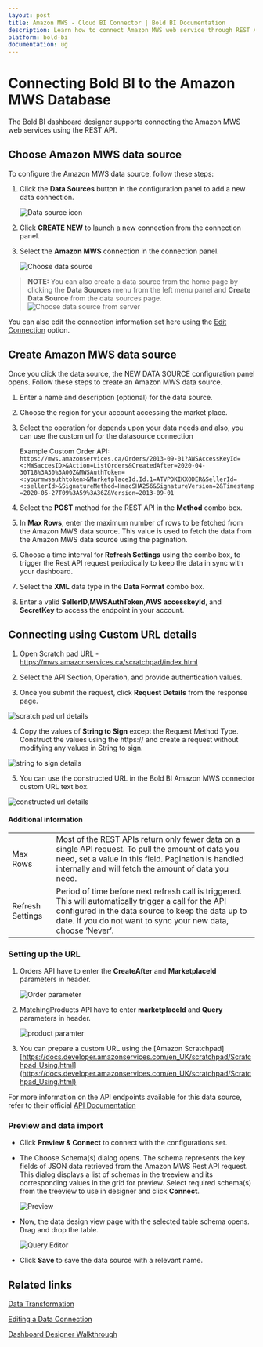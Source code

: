 ```yaml
---
layout: post
title: Amazon MWS - Cloud BI Connector | Bold BI Documentation
description: Learn how to connect Amazon MWS web service through REST API endpoint with cloud-hosted Bold BI and create data source.
platform: bold-bi
documentation: ug
---
```


# Connecting Bold BI to the Amazon MWS Database
The Bold BI dashboard designer supports connecting the Amazon MWS web services using the REST API.

## Choose Amazon MWS data source
To configure the Amazon MWS data source, follow these steps:
1. Click the **Data Sources** button in the configuration panel to add a new data connection.

     ![Data source icon](/static/assets/working-with-datasource/data-connectors/images/common/DataSourcesIcon.png)

2. Click **CREATE NEW** to launch a new connection from the connection panel.
3. Select the **Amazon MWS** connection in the connection panel.

     ![Choose data source](/static/assets/working-with-datasource/data-connectors/images/AmazonMWS/ChooseDS.png)

> **NOTE:**  You can also create a data source from the home page by clicking the **Data Sources** menu from the left menu panel and **Create Data Source** from the data sources page.
     ![Choose data source from server](/static/assets/working-with-datasource/data-connectors/images/AmazonMWS/ChooseDS_server.png)

You can also edit the connection information set here using the [Edit Connection](/working-with-data-source/editing-a-data-connection/) option.

## Create Amazon MWS data source
Once you click the data source, the NEW DATA SOURCE configuration panel opens. Follow these steps to create an Amazon MWS data source.
1. Enter a name and description (optional) for the data source.
2. Choose the region for your account accessing the market place.
3. Select the operation for depends upon your data needs and also, you can use the custom url for the datasource connection

     Example Custom Order API: `https://mws.amazonservices.ca/Orders/2013-09-01?AWSAccessKeyId=<:MWSaccesID>&Action=ListOrders&CreatedAfter=2020-04-30T18%3A30%3A00Z&MWSAuthToken=<:yourmwsauthtoken>&MarketplaceId.Id.1=ATVPDKIKX0DER&SellerId=<:sellerId>&SignatureMethod=HmacSHA256&SignatureVersion=2&Timestamp=2020-05-27T09%3A59%3A36Z&Version=2013-09-01`

4. Select the **POST** method for the REST API in the **Method** combo box.
5. In **Max Rows**, enter the maximum number of rows to be fetched from the Amazon MWS data source. This value is used to fetch the data from the Amazon MWS data source using the pagination.
6. Choose a time interval for **Refresh Settings** using the combo box, to trigger the Rest API request periodically to keep the data in sync with your dashboard.
7. Select the **XML** data type in the **Data Format** combo box.
8. Enter a valid **SellerID**,**MWSAuthToken**,**AWS accesskeyId**, and **SecretKey** to access the endpoint in your account.

## Connecting using Custom URL details

1. Open Scratch pad URL - https://mws.amazonservices.ca/scratchpad/index.html 

2. Select the API Section, Operation, and provide authentication values. 

3. Once you submit the request, click **Request Details** from the response page.

![scratch pad url details](/static/assets/working-with-datasource/data-connectors/images/AmazonMWS/scratchpad.png)

4. Copy the values of **String to Sign** except the Request Method Type. Construct the values using the https:// and create a request without modifying any values in String to sign.

![string to sign details](/static/assets/working-with-datasource/data-connectors/images/AmazonMWS/stringtosign.png)

5. You can use the constructed URL in the Bold BI Amazon MWS connector custom URL text box.

![constructed url details](/static/assets/working-with-datasource/data-connectors/images/AmazonMWS/constructedurl.png)

#### Additional information
<table width="600">
<tr>
<td>
Max Rows
</td>
<td>
Most of the REST APIs return only fewer data on a single API request. To pull the amount of data you need, set a value in this field.  
Pagination is handled internally and will fetch the amount of data you need.
</td>
</tr>
<tr>
<td>
Refresh Settings
</td>
<td>
Period of time before next refresh call is triggered. This will automatically trigger a call for the API configured in the data source to keep the data up to date. If you do not want to sync your new data, choose ‘Never’.
</td>
</tr>
</table>

### Setting up the URL
1. Orders API have to enter the **CreateAfter** and **MarketplaceId** parameters in header.

    ![Order parameter](/static/assets/working-with-datasource/data-connectors/images/AmazonMWS/Order_parameter.png)

2. MatchingProducts API have to enter **marketplaceId** and **Query** parameters in header.

    ![product paramter](/static/assets/working-with-datasource/data-connectors/images/AmazonMWS/Product_parameter.png)

3. You can prepare a custom URL using the [Amazon Scratchpad] [https://docs.developer.amazonservices.com/en_UK/scratchpad/Scratchpad_Using.html](https://docs.developer.amazonservices.com/en_UK/scratchpad/Scratchpad_Using.html)

For more information on the API endpoints available for this data source, refer to their official [API Documentation]( http://docs.developer.amazonservices.com/en_US/dev_guide/index.html)

### Preview and data import
* Click **Preview & Connect** to connect with the configurations set.
* The Choose Schema(s) dialog opens. The schema represents the key fields of JSON data retrieved from the Amazon MWS Rest API request. This dialog displays a list of schemas in the treeview and its corresponding values in the grid for preview. Select required schema(s) from the treeview to use in designer and click **Connect**.

    ![Preview](/static/assets/working-with-datasource/data-connectors/images/common/Preview.png)

* Now, the data design view page with the selected table schema opens. Drag and drop the table.

    ![Query Editor](/static/assets/working-with-datasource/data-connectors/images/common/QueryEditor.png)

* Click **Save** to save the data source with a relevant name.

## Related links
[Data Transformation](/working-with-data-source/transforming-data/joining-table/)

[Editing a Data Connection](/working-with-data-source/editing-a-data-connection/)   

[Dashboard Designer Walkthrough](/getting-started/creating-dashboard/)

